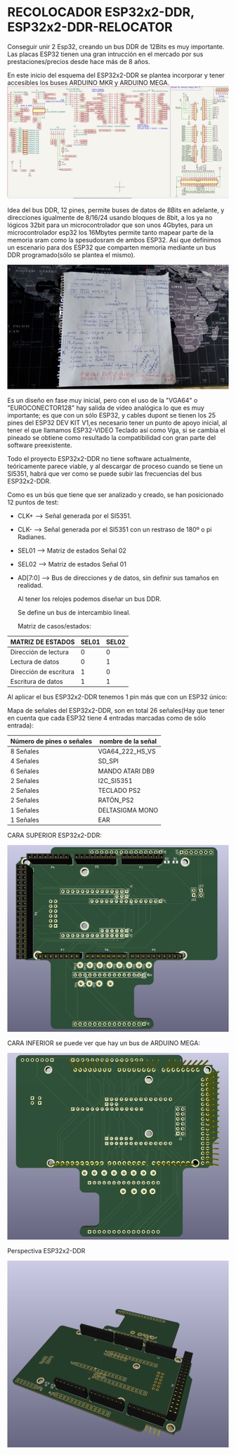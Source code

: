 # RECOLOCADOR ESP32x2-DDR, ESP32x2-DDR-RELOCATOR
   Conseguir unir 2 Esp32, creando un bus DDR de 12Bits es muy importante.
   Las placas ESP32 tienen una gran intrucción en el mercado por sus prestaciones/precios desde hace más de 8 años.

   En este inicio del esquema del ESP32x2-DDR se plantea incorporar y tener accesibles los buses ARDUINO MKR y ARDUINO MEGA.
![Esquema](https://github.com/AtlasFPGA/ESP32x2-DDR/blob/main/FOTOS/PRIMER-MULTI-ESQUEMA-DIFERETES-PINEADOS.jpg)

   Idea del bus DDR, 12 pines, permite buses de datos de 8Bits en adelante, y direcciones igualmente de 8/16/24 usando bloques de 8bit, a los ya no lógicos 32bit para un microcontrolador que son unos 4Gbytes, para un microcontrolador esp32 los 16Mbytes permite tanto mapear parte de la memoria sram como la spesudosram de ambos ESP32. Así que definimos un escenario para dos ESP32 que comparten memoria mediante un bus DDR programado(sólo se plantea el mismo).

![IDEA ESP32x2-DDR](https://github.com/AtlasFPGA/ESP32x2-DDR/blob/main/FOTOS/MAPEO-LINEAL-ESP32x2-SI5351-photo_2023-04-09_17-04-53-ANTI.png)

   Es un diseño en fase muy inicial, pero con el uso de la "VGA64" o "EUROCONECTOR128" hay salida de vídeo analógica lo que es muy importante; es que con un sólo ESP32, y cables dupont se tienen los 25 pines del ESP32 DEV KIT V1,es necesario tener un punto de apoyo inicial, al tener el que llamamos ESP32-VIDEO Teclado así como Vga, si se cambia el pineado se obtiene como resultado la compatibilidad con gran parte del software preexistente.

   Todo el proyecto ESP32x2-DDR no tiene software actualmente, teóricamente parece viable, y al descargar de proceso cuando se tiene un SI5351, habrá que ver como se puede subir las frecuencias del bus ESP32x2-DDR.

   Como es un bús que tiene que ser analizado y creado, se han posicionado 12 puntos de test:

- CLK+    --> Señal generada por el SI5351.
- CLK-    --> Señal generada por el SI5351 con un restraso de 180º o pi Radianes.
- SEL01   --> Matriz de estados Señal 02
- SEL02   --> Matriz de estados Señal 01
- AD[7:0] --> Bus de direcciones y de datos, sin definir sus tamaños en realidad.

   Al tener los relojes podemos diseñar un bus DDR.

   Se define un bus de intercambio lineal.

   Matriz de casos/estados:

| MATRIZ DE ESTADOS | SEL01 | SEL02 |
| ------------- | ------------- | ------------- |
| Dirección de lectura  | 0  | 0 |
| Lectura de datos  | 0  | 1 |
| Dirección de escritura  | 1  | 0 |
| Escritura de datos  | 1  | 1 |

   Al aplicar el bus ESP32x2-DDR tenemos 1 pin más que con un ESP32 único:

   Mapa de señales del ESP32x2-DDR, son en total 26 señales(Hay que tener en cuenta que cada ESP32 tiene 4 entradas marcadas como de sólo entrada):
   

| Número de pines o señales  | nombre de la señal|
| ------------- | ------------- |
| 8 Señales   | VGA64_222_HS_VS  |
| 4 Señales   | SD_SPI  |
| 6 Señales   | MANDO ATARI DB9 |
| 2 Señales   | I2C_SI5351  |
| 2 Señales   | TECLADO PS2  |
| 2 Señales   | RATÓN_PS2 |
| 1 Señales   | DELTASIGMA MONO  |
| 1 Señales   | EAR  |


   CARA SUPERIOR ESP32x2-DDR:

![CARA SUPERIOR ESP32x2-DDR](https://github.com/AtlasFPGA/ESP32x2-DDR/blob/main/FOTOS/CARA-SUPERIOR-ESP32x2-DDR.jpg)

   CARA INFERIOR se puede ver que hay un bus de ARDUINO MEGA:

![CARA INFERIOR ESP32x2-DDR](https://github.com/AtlasFPGA/ESP32x2-DDR/blob/main/FOTOS/CARA-INFERIOR-ESP32x2-DDR.jpg)

   Perspectiva ESP32x2-DDR

![PERSPECTIVA ESP32x2-DDR](https://github.com/AtlasFPGA/ESP32x2-DDR/blob/main/FOTOS/VISION-PERSPECTIVA-ESP32x2-DDR.jpg)
